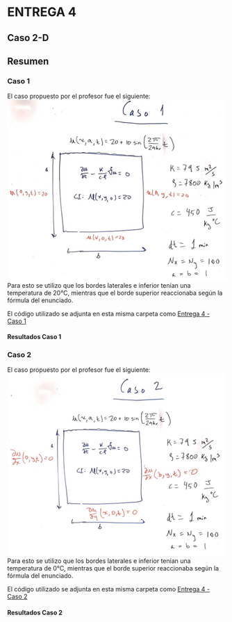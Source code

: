 # ENTREGA 4
## Caso 2-D

## Resumen

### Caso 1

El caso propuesto por el profesor fue el siguiente:
![al text](https://github.com/nicolasilvac/MCOC-Proyecto-1/blob/master/%5BEntrega%204%5D/Enunciado%20Caso%201.png) 
Para esto se utilizo que los bordes laterales e inferior tenían una temperatura de 20°C, mientras que el borde superior reaccionaba según la fórmula del enunciado.

El código utilizado se adjunta en esta misma carpeta como [Entrega 4 - Caso 1](https://github.com/nicolasilvac/MCOC-Proyecto-1/blob/master/%5BEntrega%204%5D/Entrega%204%20-%20Caso%201.py)
#### Resultados Caso 1

### Caso 2

El caso propuesto por el profesor fue el siguiente:
![al text](https://github.com/nicolasilvac/MCOC-Proyecto-1/blob/master/%5BEntrega%204%5D/Enunciado%20Caso%202.png) 
Para esto se utilizo que los bordes laterales e inferior tenían una temperatura de 0°C, mientras que el borde superior reaccionaba según la fórmula del enunciado.

El código utilizado se adjunta en esta misma carpeta como [Entrega 4 - Caso 2](https://github.com/nicolasilvac/MCOC-Proyecto-1/blob/master/%5BEntrega%204%5D/Entrega%204%20-%20Caso%202.py)

#### Resultados Caso 2
